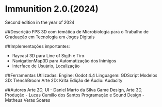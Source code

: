 # Immunition 2.0.(2024)
 Second edition in the year of 2024

##Descrição
FPS 3D com temática de Microbiologia para o Trabalho de Graduação em Tecnologia em Jogos Digitais

##Implementações importantes:
- Raycast 3D para Line of Sigth e Tiro
- NavigationMap3D para Automatização dos Inimigos
- Interface de Usuário, Localização


##Ferramentas Utilizadas:
Engine: Godot 4.4
Linguagem: GDScript
Modelos 3D: TrenchBroom
Arte 2D: Krita
Edição de Áudio: Audacity


##Autores
Arte 2D, UI - Daniel Marto da Silva
Game Design, Arte 3D, Produção - Lucas Camillo dos Santos
Programação e Sound Design - Matheus Veras Soares 

